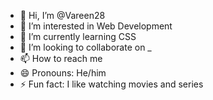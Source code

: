- 👋 Hi, I’m @Vareen28
- 👀 I’m interested in Web Development
- 🌱 I’m currently learning CSS
- 💞️ I’m looking to collaborate on _
- 📫 How to reach me 
- 😄 Pronouns: He/him
- ⚡ Fun fact: I like watching movies and series 

<!---
Vareen28/Vareen28 is a ✨ special ✨ repository because its `README.md` (this file) appears on your GitHub profile.
You can click the Preview link to take a look at your changes.
--->
